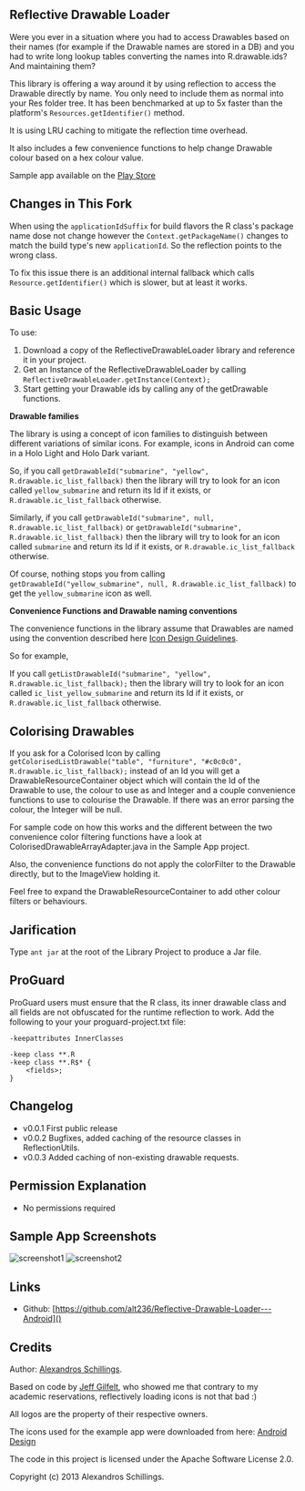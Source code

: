Reflective Drawable Loader
-----------
Were you ever in a situation where you had to access Drawables based on their names (for example if the Drawable names are stored in a DB) and you had to write long lookup tables converting the names into R.drawable.ids? And maintaining them?

This library is offering a way around it by using reflection to access the Drawable directly by name. You only need to include them as normal into your Res folder tree. It has been benchmarked at up to 5x faster than the platform's `Resources.getIdentifier()` method.

It is using LRU caching to mitigate the reflection time overhead.

It also includes a few convenience functions to help change Drawable colour based on a hex colour value. 

Sample app available on the [Play Store](https://play.google.com/store/apps/details?id=co.uk.alt236.reflectivedrawableloader.sampleapp) 

Changes in This Fork
--------------------

When using the `applicationIdSuffix` for build flavors the R class's package name dose not change however the 
`Context.getPackageName()` changes to match the build type's new `applicationId`. So the reflection points to the 
wrong class. 

To fix this issue there is an additional internal fallback which calls `Resource.getIdentifier()` which is slower, 
but at least it works.
 
Basic Usage
-----------
To use:

1. Download a copy of the ReflectiveDrawableLoader library and reference it in your project.
2. Get an Instance of the ReflectiveDrawableLoader by calling `ReflectiveDrawableLoader.getInstance(Context);`
3. Start getting your Drawable ids by calling  any of the getDrawable functions.
 
<b>Drawable families</b>

The library is using a concept of icon families to distinguish between different variations of similar icons.
For example, icons in Android can come in a Holo Light and Holo Dark variant.

So, if you call `getDrawableId("submarine", "yellow", R.drawable.ic_list_fallback)` then the library will try to look for an icon called `yellow_submarine` and return its Id if it exists, or `R.drawable.ic_list_fallback` otherwise.

Similarly, if you call `getDrawableId("submarine", null, R.drawable.ic_list_fallback)` or  `getDrawableId("submarine", R.drawable.ic_list_fallback)` then the library will try to look for an icon called `submarine` and return its Id if it exists, or `R.drawable.ic_list_fallback` otherwise. 

Of course, nothing stops you from calling  `getDrawableId("yellow_submarine", null, R.drawable.ic_list_fallback)` to get the `yellow_submarine` icon as well.

<b>Convenience Functions and Drawable naming conventions</b>

The convenience functions in the library assume that Drawables are named using the convention described here [Icon Design Guidelines](http://developer.android.com/guide/practices/ui_guidelines/icon_design.html).

So for example,

If you call `getListDrawableId("submarine", "yellow", R.drawable.ic_list_fallback);` then the library will try to look for an icon called `ic_list_yellow_submarine` and return its Id if it exists, or `R.drawable.ic_list_fallback` otherwise.

Colorising Drawables
-----------

If you ask for a Colorised Icon by calling `getColorisedListDrawable("table", "furniture", "#c0c0c0", R.drawable.ic_list_fallback);` instead of an Id you will get a DrawableResourceContainer object which will contain the Id of the Drawable to use, the colour to use as and Integer and a couple convenience functions to use to colourise the Drawable. If there was an error parsing the colour, the Integer will be null.

For sample code on how this works and the different between the two convenience color filtering functions have a look at ColorisedDrawableArrayAdapter.java in the Sample App project.

Also, the convenience functions do not apply the colorFilter to the Drawable directly, but to the ImageView holding it.

Feel free to expand the DrawableResourceContainer to add other colour filters or behaviours.

Jarification
-----------
Type `ant jar` at the root of the Library Project to produce a Jar file.

ProGuard
--------

ProGuard users must ensure that the R class, its inner drawable class and all fields are not obfuscated for the runtime reflection to work. Add the following to your your proguard-project.txt file:

    -keepattributes InnerClasses
    
    -keep class **.R
    -keep class **.R$* {
        <fields>;
    }

Changelog
-----------
* v0.0.1 First public release
* v0.0.2 Bugfixes, added caching of the resource classes in ReflectionUtils.
* v0.0.3 Added caching of non-existing drawable requests.

Permission Explanation
-----------
* No permissions required
	
Sample App Screenshots
-----------
![screenshot1](https://github.com/alt236/Reflective-Drawable-Loader---Android/raw/master/screenshots/screenshot_1.png)
![screenshot2](https://github.com/alt236/Reflective-Drawable-Loader---Android/raw/master/screenshots/screenshot_2.png)

Links
-----------
* Github: [https://github.com/alt236/Reflective-Drawable-Loader---Android]()

Credits
-----------
Author: [Alexandros Schillings](https://github.com/alt236).

Based on code by [Jeff Gilfelt](https://github.com/jgilfelt), who showed me that contrary to my academic reservations, reflectively loading icons is not that bad :)

All logos are the property of their respective owners.

The icons used for the example app were downloaded from here: [Android Design](http://developer.android.com/design/downloads/index.htm)

The code in this project is licensed under the Apache Software License 2.0.

Copyright (c) 2013 Alexandros Schillings.
